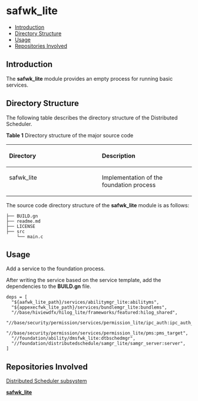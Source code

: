 # safwk\_lite<a name="EN-US_TOPIC_0000001081445008"></a>

-   [Introduction](#section11660541593)
-   [Directory Structure](#section1464106163817)
-   [Usage](#section10729231131110)
-   [Repositories Involved](#section176111311166)

## Introduction<a name="section11660541593"></a>

The  **safwk\_lite**  module provides an empty process for running basic services.

## Directory Structure<a name="section1464106163817"></a>

The following table describes the directory structure of the Distributed Scheduler.

**Table 1**  Directory structure of the major source code

<a name="table43531856201716"></a>
<table><thead align="left"><tr id="row20416556201718"><th class="cellrowborder" valign="top" width="50%" id="mcps1.1.3.1.1"><p id="p10416456121716"><a name="p10416456121716"></a><a name="p10416456121716"></a>Directory</p>
</th>
<th class="cellrowborder" valign="top" width="50%" id="mcps1.1.3.1.2"><p id="p1841645631717"><a name="p1841645631717"></a><a name="p1841645631717"></a>Description</p>
</th>
</tr>
</thead>
<tbody><tr id="row104169564177"><td class="cellrowborder" valign="top" width="50%" headers="mcps1.1.3.1.1 "><p id="p17416125614179"><a name="p17416125614179"></a><a name="p17416125614179"></a>safwk_lite</p>
</td>
<td class="cellrowborder" valign="top" width="50%" headers="mcps1.1.3.1.2 "><p id="p04163569170"><a name="p04163569170"></a><a name="p04163569170"></a>Implementation of the foundation process</p>
</td>
</tr>
</tbody>
</table>

The source code directory structure of the  **safwk\_lite**  module is as follows:

```
├── BUILD.gn
├── readme.md
├── LICENSE
├── src
    └── main.c
```

## Usage<a name="section10729231131110"></a>

Add a service to the foundation process.

After writing the service based on the service template, add the dependencies to the  **BUILD.gn**  file.

```
deps = [
  "${aafwk_lite_path}/services/abilitymgr_lite:abilityms",
  "${appexecfwk_lite_path}/services/bundlemgr_lite:bundlems",
  "//base/hiviewdfx/hilog_lite/frameworks/featured:hilog_shared",
  "//base/security/permission/services/permission_lite/ipc_auth:ipc_auth_target",
  "//base/security/permission/services/permission_lite/pms:pms_target",
  "//foundation/ability/dmsfwk_lite:dtbschedmgr",
  "//foundation/distributedschedule/samgr_lite/samgr_server:server",
]
```

## Repositories Involved<a name="section176111311166"></a>

[Distributed Scheduler subsystem](en-us_topic_0000001115719369.md)

**[safwk\_lite](https://gitee.com/openharmony/distributedschedule_services_safwk_lite)**

